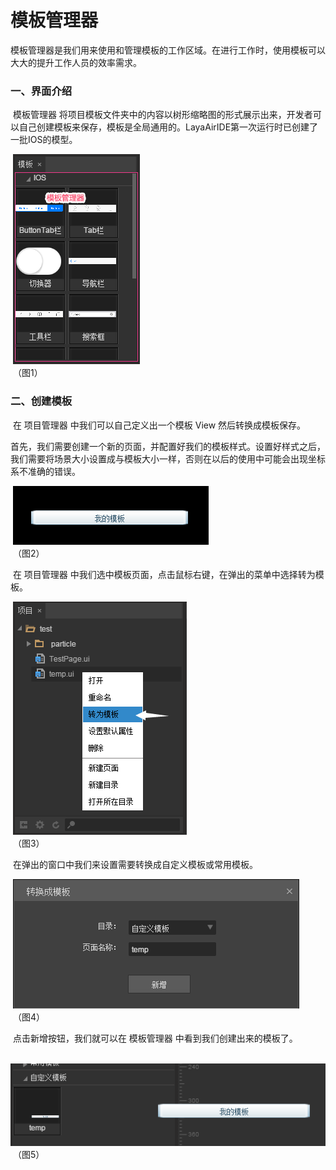 # 模板管理器

 

​        模板管理器是我们用来使用和管理模板的工作区域。在进行工作时，使用模板可以大大的提升工作人员的效率需求。  



### 一、界面介绍

​        模板管理器 将项目模板文件夹中的内容以树形缩略图的形式展示出来，开发者可以自己创建模板来保存，模板是全局通用的。LayaAirIDE第一次运行时已创建了一批IOS的模型。

​        ![图片1.png](img/1.png)<br/>
​        （图1）

 

### 二、创建模板

​        在 项目管理器 中我们可以自己定义出一个模板 View 然后转换成模板保存。

​        首先，我们需要创建一个新的页面，并配置好我们的模板样式。设置好样式之后，我们需要将场景大小设置成与模板大小一样，否则在以后的使用中可能会出现坐标系不准确的错误。

​        ![图片1.png](img/2.png) <br/>
​        （图2）

​        在 项目管理器 中我们选中模板页面，点击鼠标右键，在弹出的菜单中选择转为模板。

​        ![图片1.png](img/3.png) <br/>
​        （图3）

​        在弹出的窗口中我们来设置需要转换成自定义模板或常用模板。

​        ![图片1.png](img/4.png) <br/>
​        （图4）

​        点击新增按钮，我们就可以在 模板管理器 中看到我们创建出来的模板了。

​        ![图片1.png](img/5.png)<br/>
​        （图5）